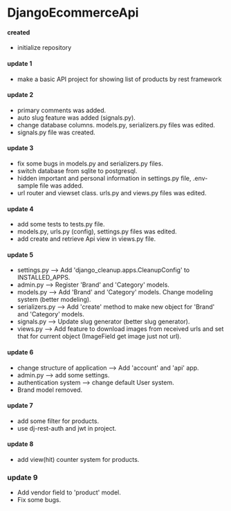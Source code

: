 # DjangoEcommerceApi

#### created
* initialize repository



#### update 1
* make a basic API project for showing list of products by rest framework 



#### update 2
* primary comments was added.
* auto slug feature was added (signals.py).
* change database columns. models.py, serializers.py files was edited.
* signals.py file was created.



#### update 3
* fix some bugs in models.py and serializers.py files.
* switch database from sqlite to postgresql.
* hidden important and personal information in settings.py file, .env-sample file was added.
* url router and viewset class. urls.py and views.py files was edited.



#### update 4
* add some tests to tests.py file.
* models.py, urls.py (config), settings.py files was edited.
* add create and retrieve Api view in views.py file.



#### update 5
* settings.py --> Add 'django_cleanup.apps.CleanupConfig' to INSTALLED_APPS.
* admin.py --> Register 'Brand' and 'Category' models.
* models.py --> Add 'Brand' and 'Category' models. Change modeling system (better modeling).
* serializers.py --> Add 'create' method to make new object for 'Brand' and 'Category' models.
* signals.py --> Update slug generator (better slug generator).
* views.py --> Add feature to download images from received urls and set that for current object (ImageField get image just not url).



#### update 6
* change structure of application --> Add 'account' and 'api' app.
* admin.py --> add some settings.
* authentication system --> change default User system.
* Brand model removed.



#### update 7
* add some filter for products.
* use dj-rest-auth and jwt in project.



#### update 8
* add view(hit) counter system for products.



### update 9
* Add vendor field to 'product' model.
* Fix some bugs.